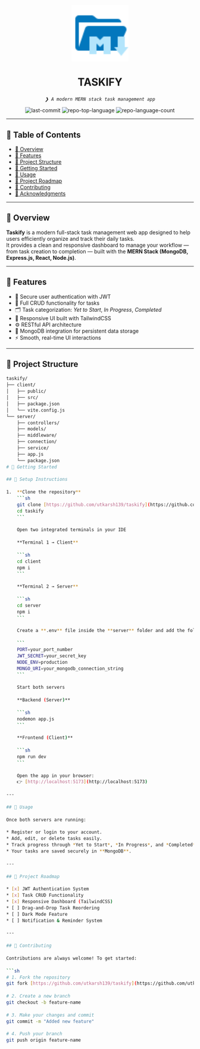 <p align="center">
    <img src="https://raw.githubusercontent.com/PKief/vscode-material-icon-theme/ec559a9f6bfd399b82bb44393651661b08aaf7ba/icons/folder-markdown-open.svg" align="center" width="30%">
</p>
<h1 align="center">TASKIFY</h1>
<p align="center">
	<em><code>❯ A modern MERN stack task management app</code></em>
</p>
<p align="center">
	<img src="https://img.shields.io/github/last-commit/utkarsh139/taskify?style=default&logo=git&logoColor=white&color=0080ff" alt="last-commit">
	<img src="https://img.shields.io/github/languages/top/utkarsh139/taskify?style=default&color=0080ff" alt="repo-top-language">
	<img src="https://img.shields.io/github/languages/count/utkarsh139/taskify?style=default&color=0080ff" alt="repo-language-count">
</p>

---

## 🔗 Table of Contents

- [📍 Overview](#-overview)
- [👾 Features](#-features)
- [📁 Project Structure](#-project-structure)
- [🚀 Getting Started](#-getting-started)
- [🤖 Usage](#-usage)
- [📌 Project Roadmap](#-project-roadmap)
- [🔰 Contributing](#-contributing)
- [🙌 Acknowledgments](#-acknowledgments)

---

## 📍 Overview

**Taskify** is a modern full-stack task management web app designed to help users efficiently organize and track their daily tasks.  
It provides a clean and responsive dashboard to manage your workflow — from task creation to completion — built with the **MERN Stack (MongoDB, Express.js, React, Node.js)**.

---

## 👾 Features

- 🔐 Secure user authentication with JWT  
- 🧾 Full CRUD functionality for tasks  
- 🗂 Task categorization: *Yet to Start*, *In Progress*, *Completed*  
- 🎨 Responsive UI built with TailwindCSS  
- ⚙️ RESTful API architecture  
- 💾 MongoDB integration for persistent data storage  
- ⚡ Smooth, real-time UI interactions  

---

## 📁 Project Structure

```sh
taskify/
├── client/
│   ├── public/
│   ├── src/
│   ├── package.json
│   └── vite.config.js
└── server/
    ├── controllers/
    ├── models/
    ├── middleware/
    ├── connection/
    ├── service/
    ├── app.js
    └── package.json
# 🚀 Getting Started

## 🧩 Setup Instructions

1.  **Clone the repository**
    ```sh
    git clone [https://github.com/utkarsh139/taskify](https://github.com/utkarsh139/taskify)
    cd taskify
    ```

    Open two integrated terminals in your IDE

    **Terminal 1 → Client**

    ```sh
    cd client
    npm i
    ```

    **Terminal 2 → Server**

    ```sh
    cd server
    npm i
    ```

    Create a **.env** file inside the **server** folder and add the following:

    ```
    PORT=your_port_number
    JWT_SECRET=your_secret_key
    NODE_ENV=production
    MONGO_URI=your_mongodb_connection_string
    ```

    Start both servers

    **Backend (Server)**

    ```sh
    nodemon app.js
    ```

    **Frontend (Client)**

    ```sh
    npm run dev
    ```

    Open the app in your browser:
    👉 [http://localhost:5173](http://localhost:5173)

---

## 🤖 Usage

Once both servers are running:

* Register or login to your account.
* Add, edit, or delete tasks easily.
* Track progress through *Yet to Start*, *In Progress*, and *Completed* categories.
* Your tasks are saved securely in **MongoDB**.

---

## 📌 Project Roadmap

* [x] JWT Authentication System
* [x] Task CRUD Functionality
* [x] Responsive Dashboard (TailwindCSS)
* [ ] Drag-and-Drop Task Reordering
* [ ] Dark Mode Feature
* [ ] Notification & Reminder System

---

## 🔰 Contributing

Contributions are always welcome! To get started:

```sh
# 1. Fork the repository
git fork [https://github.com/utkarsh139/taskify](https://github.com/utkarsh139/taskify)

# 2. Create a new branch
git checkout -b feature-name

# 3. Make your changes and commit
git commit -m "Added new feature"

# 4. Push your branch
git push origin feature-name
